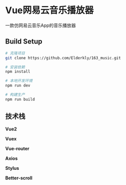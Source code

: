 # Vue网易云音乐播放器

一款仿网易云音乐App的音乐播放器

## Build Setup

``` bash
# 克隆项目
git clone https://github.com/Elderkly/163_music.git

# 安装依赖
npm install

# 本地开发环境
npm run dev

# 构建生产
npm run build
```

## 技术栈
**Vue2** 

**Vuex**

**Vue-router**

**Axios**

**Stylus**

**Better-scroll**
